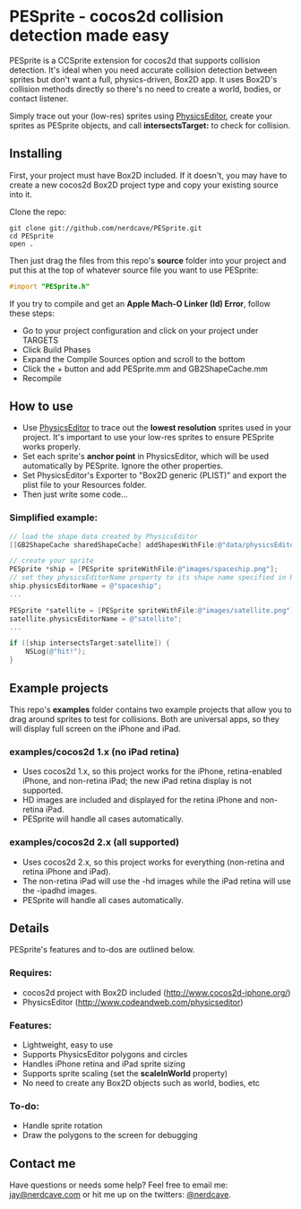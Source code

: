 # PESprite - cocos2d collision detection made easy
PESprite is a CCSprite extension for cocos2d that supports collision detection.  It's ideal when you need accurate collision detection between sprites but don't want a full, physics-driven, Box2D app.  It uses Box2D's collision methods directly so there's no need to create a world, bodies, or contact listener.

Simply trace out your (low-res) sprites using [PhysicsEditor](<http://www.codeandweb.com/physicseditor>), create your sprites as PESprite objects, and call **intersectsTarget:** to check for collision.

## Installing
First, your project must have Box2D included.  If it doesn't, you may have to create a new cocos2d Box2D project type and copy your existing source into it.

Clone the repo:

	git clone git://github.com/nerdcave/PESprite.git
	cd PESprite
	open .

Then just drag the files from this repo's **source** folder into your project and put this at the top of whatever source file you want to use PESprite:
```objective-c
#import "PESprite.h"
```

If you try to compile and get an **Apple Mach-O Linker (Id) Error**, follow these steps:
* Go to your project configuration and click on your project under TARGETS
* Click Build Phases
* Expand the Compile Sources option and scroll to the bottom
* Click the + button and add PESprite.mm and GB2ShapeCache.mm
* Recompile

## How to use
* Use [PhysicsEditor](<http://www.codeandweb.com/physicseditor>) to trace out the **lowest resolution** sprites used in your project.  It's important to use your low-res sprites to ensure PESprite works properly.
* Set each sprite's **anchor point** in PhysicsEditor, which will be used automatically by PESprite.  Ignore the other properties.
* Set PhysicsEditor's Exporter to "Box2D generic (PLIST)" and export the plist file to your Resources folder.
* Then just write some code…

### Simplified example:
```objective-c
// load the shape data created by PhysicsEditor
[[GB2ShapeCache sharedShapeCache] addShapesWithFile:@"data/physicsEditorObjects.plist"];

// create your sprite
PESprite *ship = [PESprite spriteWithFile:@"images/spaceship.png"];
// set they physicsEditorName property to its shape name specified in PhysicsEditor
ship.physicsEditorName = @"spaceship";
...

PESprite *satellite = [PESprite spriteWithFile:@"images/satellite.png"];
satellite.physicsEditorName = @"satellite";
...

if ([ship intersectsTarget:satellite]) {
	NSLog(@"hit!");
}
```
## Example projects
This repo's **examples** folder contains two example projects that allow you to drag around sprites to test for collisions. Both are universal apps, so they will display full screen on the iPhone and iPad.

### examples/cocos2d 1.x (no iPad retina)
* Uses cocos2d 1.x, so this project works for the iPhone, retina-enabled iPhone, and non-retina iPad; the new iPad retina display is not supported.
* HD images are included and displayed for the retina iPhone and non-retina iPad.
* PESprite will handle all cases automatically.

### examples/cocos2d 2.x (all supported)
* Uses cocos2d 2.x, so this project works for everything (non-retina and retina iPhone and iPad).
* The non-retina iPad will use the -hd images while the iPad retina will use the -ipadhd images.
* PESprite will handle all cases automatically.

## Details
PESprite's features and to-dos are outlined below.
### Requires:
* cocos2d project with Box2D included (<http://www.cocos2d-iphone.org/>)
* PhysicsEditor (<http://www.codeandweb.com/physicseditor>)

### Features:
* Lightweight, easy to use
* Supports PhysicsEditor polygons and circles
* Handles iPhone retina and iPad sprite sizing
* Supports sprite scaling (set the **scaleInWorld** property)
* No need to create any Box2D objects such as world, bodies, etc

### To-do:
* Handle sprite rotation
* Draw the polygons to the screen for debugging

## Contact me
Have questions or needs some help?  Feel free to email me: <jay@nerdcave.com> or hit me up on the twitters: [@nerdcave](http://twitter.com/nerdcave).